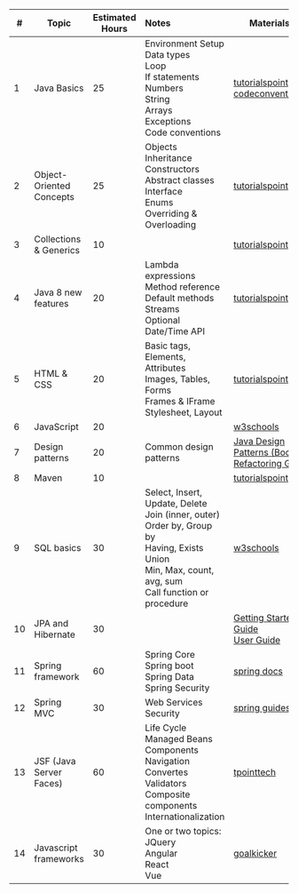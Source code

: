 | #  | Topic                    | Estimated Hours | Notes                                                                                                                                                             | Materials                                                                                                                                                                                          |
| -- | ------------------------ | --------------- |:------------------------------------------------------------------------------------------------------------------------------------------------------------------|----------------------------------------------------------------------------------------------------------------------------------------------------------------------------------------------------|
| 1  | Java Basics              | 25              | Environment Setup<br>Data types<br>Loop<br>If statements<br>Numbers<br>String<br>Arrays<br>Exceptions<br>Code conventions                                         | [tutorialspoint](https://www.tutorialspoint.com/java/index.htm)<br>[codeconventions](https://www.oracle.com/technetwork/java/codeconventions-150003.pdf)                                           |
| 2  | Object-Oriented Concepts | 25              | Objects<br>Inheritance<br>Constructors<br>Abstract classes<br>Interface<br>Enums<br>Overriding & Overloading                                                      | [tutorialspoint](https://www.tutorialspoint.com/java/java_oops_concepts.htm)                                                                                                                       |
| 3  | Collections & Generics   | 10              |                                                                                                                                                                   | [tutorialspoint](https://www.tutorialspoint.com/java/java_generics.htm)                                                                                                                            |
| 4  | Java 8 new features      | 20              | Lambda expressions<br>Method reference<br>Default methods<br>Streams<br>Optional<br>Date/Time API                                                                 | [tutorialspoint](https://www.tutorialspoint.com/java/java8_new_features.htm)                                                                                                                       |
| 5  | HTML & CSS               | 20              | Basic tags, Elements, Attributes<br>Images, Tables, Forms<br>Frames & IFrame<br>Stylesheet, Layout                                                                | [tutorialspoint](https://www.tutorialspoint.com/html/html_style_sheet.htm)                                                                                                                         |
| 6  | JavaScript               | 20              |                                                                                                                                                                   | [w3schools](https://www.w3schools.com/js/default.asp)                                                                                                                                              |
| 7  | Design patterns          | 20              | Common design patterns                                                                                                                                            | [Java Design Patterns (Book)](https://drive.google.com/file/d/11qVeRu1hie_m8lPm_KJicuxZBSHc2IZN)<br>[Refactoring Guru](https://refactoring.guru/design-patterns)                                   |
| 8  | Maven                    | 10              |                                                                                                                                                                   | [tutorialspoint](https://www.tutorialspoint.com/maven/index.htm)                                                                                                                                   |
| 9  | SQL basics               | 30              | Select, Insert, Update, Delete<br>Join (inner, outer)<br>Order by, Group by<br>Having, Exists<br>Union<br>Min, Max, count, avg, sum<br>Call function or procedure | [w3schools](https://www.w3schools.com/sql)                                                                                                                                                         |
| 10 | JPA and Hibernate        | 30              |                                                                                                                                                                   | [Getting Started Guide](https://docs.jboss.org/hibernate/orm/5.5/quickstart/html_single)<br>[User Guide](https://docs.jboss.org/hibernate/orm/5.5/userguide/html_single/Hibernate_User_Guide.html) |
| 11 | Spring framework         | 60              | Spring Core<br>Spring boot<br>Spring Data<br>Spring Security                                                                                                      | [spring docs](https://docs.spring.io/spring-framework/docs/5.3.10/reference/html/index.html)                                                                                                       |
| 12 | Spring MVC               | 30              | Web Services<br>Security                                                                                                                                          | [spring guides](https://spring.io/guides/gs/serving-web-content)                                                                                                                                   |
| 13 | JSF (Java Server Faces)  | 60              | Life Cycle<br>Managed Beans<br>Components<br>Navigation<br>Convertes<br>Validators<br>Composite components<br>Internationalization                                | [tpointtech](https://www.tpointtech.com/jsf-tutorial)                                                                                                                                              |
| 14 | Javascript frameworks    | 30              | One or two topics:<br>JQuery<br>Angular<br>React<br>Vue                                                                                                           | [goalkicker](https://goalkicker.com)                                                                                                                                                               |
